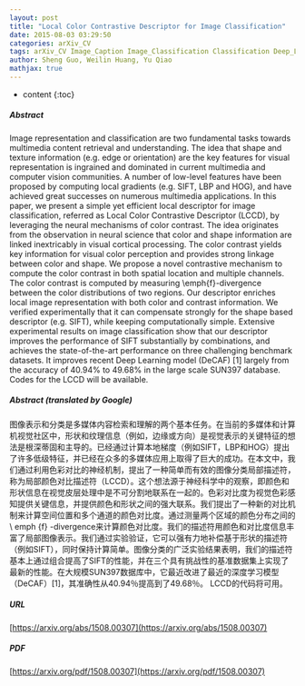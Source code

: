 ```yaml
---
layout: post
title: "Local Color Contrastive Descriptor for Image Classification"
date: 2015-08-03 03:29:50
categories: arXiv_CV
tags: arXiv_CV Image_Caption Image_Classification Classification Deep_Learning
author: Sheng Guo, Weilin Huang, Yu Qiao
mathjax: true
---
```


* content
{:toc}

##### Abstract
Image representation and classification are two fundamental tasks towards multimedia content retrieval and understanding. The idea that shape and texture information (e.g. edge or orientation) are the key features for visual representation is ingrained and dominated in current multimedia and computer vision communities. A number of low-level features have been proposed by computing local gradients (e.g. SIFT, LBP and HOG), and have achieved great successes on numerous multimedia applications. In this paper, we present a simple yet efficient local descriptor for image classification, referred as Local Color Contrastive Descriptor (LCCD), by leveraging the neural mechanisms of color contrast. The idea originates from the observation in neural science that color and shape information are linked inextricably in visual cortical processing. The color contrast yields key information for visual color perception and provides strong linkage between color and shape. We propose a novel contrastive mechanism to compute the color contrast in both spatial location and multiple channels. The color contrast is computed by measuring \emph{f}-divergence between the color distributions of two regions. Our descriptor enriches local image representation with both color and contrast information. We verified experimentally that it can compensate strongly for the shape based descriptor (e.g. SIFT), while keeping computationally simple. Extensive experimental results on image classification show that our descriptor improves the performance of SIFT substantially by combinations, and achieves the state-of-the-art performance on three challenging benchmark datasets. It improves recent Deep Learning model (DeCAF) [1] largely from the accuracy of 40.94% to 49.68% in the large scale SUN397 database. Codes for the LCCD will be available.

##### Abstract (translated by Google)
图像表示和分类是多媒体内容检索和理解的两个基本任务。在当前的多媒体和计算机视觉社区中，形状和纹理信息（例如，边缘或方向）是视觉表示的关键特征的想法是根深蒂固和主导的。已经通过计算本地梯度（例如SIFT，LBP和HOG）提出了许多低级特征，并已经在众多的多媒体应用上取得了巨大的成功。在本文中，我们通过利用色彩对比的神经机制，提出了一种简单而有效的图像分类局部描述符，称为局部颜色对比描述符（LCCD）。这个想法源于神经科学中的观察，即颜色和形状信息在视觉皮层处理中是不可分割地联系在一起的。色彩对比度为视觉色彩感知提供关键信息，并提供颜色和形状之间的强大联系。我们提出了一种新的对比机制来计算空间位置和多个通道的颜色对比度。通过测量两个区域的颜色分布之间的\ emph {f} -divergence来计算颜色对比度。我们的描述符用颜色和对比度信息丰富了局部图像表示。我们通过实验验证，它可以强有力地补偿基于形状的描述符（例如SIFT），同时保持计算简单。图像分类的广泛实验结果表明，我们的描述符基本上通过组合提高了SIFT的性能，并在三个具有挑战性的基准数据集上实现了最新的性能。在大规模SUN397数据库中，它最近改进了最近的深度学习模型（DeCAF）[1]，其准确性从40.94％提高到了49.68％。 LCCD的代码将可用。

##### URL
[https://arxiv.org/abs/1508.00307](https://arxiv.org/abs/1508.00307)

##### PDF
[https://arxiv.org/pdf/1508.00307](https://arxiv.org/pdf/1508.00307)

